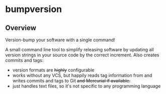 bumpversion
===========

## Overview  

Version-bump your software with a single command!

A small command line tool to simplify releasing software by updating all
version strings in your source code by the correct increment. Also creates
commits and tags:

* version formats are ~~highly~~ configurable
* works without any VCS, but happily reads tag information from and writes
  commits and tags to Git ~~and Mercurial if available.~~
* just handles text files, so it's not specific to any programming language  

